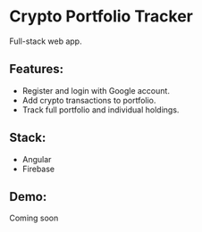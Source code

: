 # Crypto Portfolio Tracker

Full-stack web app.

## Features:

- Register and login with Google account.
- Add crypto transactions to portfolio.
- Track full portfolio and individual holdings.

## Stack:

- Angular
- Firebase

## Demo:

Coming soon

<!--
Watch a live [demo](LINK)
-->
